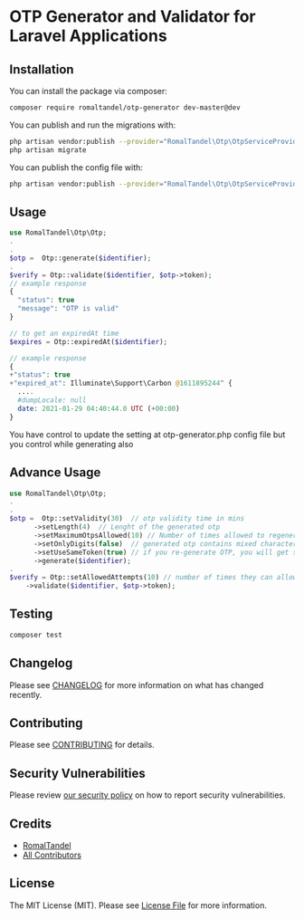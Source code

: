 # OTP Generator and Validator for Laravel Applications


## Installation

You can install the package via composer:

```bash
composer require romaltandel/otp-generator dev-master@dev
```

You can publish and run the migrations with:

```bash
php artisan vendor:publish --provider="RomalTandel\Otp\OtpServiceProvider" --tag="migrations"
php artisan migrate
```

You can publish the config file with:

```bash
php artisan vendor:publish --provider="RomalTandel\Otp\OtpServiceProvider" --tag="config"
```

## Usage

```php
use RomalTandel\Otp\Otp;
.
.
$otp =  Otp::generate($identifier);
.
$verify = Otp::validate($identifier, $otp->token);
// example response
{
  "status": true
  "message": "OTP is valid"
}

// to get an expiredAt time
$expires = Otp::expiredAt($identifier);

// example response 
{
+"status": true
+"expired_at": Illuminate\Support\Carbon @1611895244^ {
  ....
  #dumpLocale: null
  date: 2021-01-29 04:40:44.0 UTC (+00:00)
}

```

You have control to update the setting at otp-generator.php config file but you control while generating also

## Advance Usage

```php
use RomalTandel\Otp\Otp;
.
.
$otp =  Otp::setValidity(30)  // otp validity time in mins
      ->setLength(4)  // Lenght of the generated otp
      ->setMaximumOtpsAllowed(10) // Number of times allowed to regenerate otps
      ->setOnlyDigits(false)  // generated otp contains mixed characters ex:ad2312
      ->setUseSameToken(true) // if you re-generate OTP, you will get same token
      ->generate($identifier);
.
$verify = Otp::setAllowedAttempts(10) // number of times they can allow to attempt with wrong token
    ->validate($identifier, $otp->token);

```

## Testing

```bash
composer test
```

## Changelog

Please see [CHANGELOG](CHANGELOG.md) for more information on what has changed recently.

## Contributing

Please see [CONTRIBUTING](.github/CONTRIBUTING.md) for details.

## Security Vulnerabilities

Please review [our security policy](../../security/policy) on how to report security vulnerabilities.

## Credits

-   [RomalTandel](https://github.com/romaltandel)
-   [All Contributors](../../contributors)

## License

The MIT License (MIT). Please see [License File](LICENSE.md) for more information.
